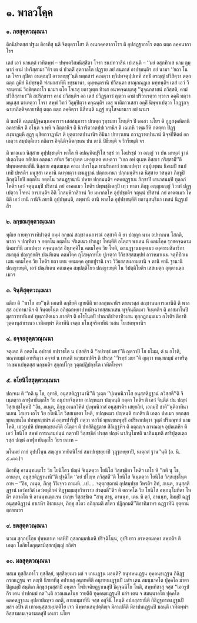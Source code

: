<h1>๑. พาลวโคฺค</h1>
<h3>๑. ภยสุตฺตวณฺณนา</h3>
<p> ติกนิปาตสฺส    ปฐเม ติอาทีสุ นฺติ จิตฺตุตฺราโสฯ ติ อเนกคฺคตากาโรฯ ติ อุปสฎฺฐากาโร ตตฺถ ตตฺถ ลคฺคนากาโรฯ</p>


<p>เตสํ เอวํ นานตฺตํ เวทิตพฺพํ – ปพฺพตวิสมนิสฺสิตา โจรา ชนปทวาสีนํ เปเสนฺติ – ‘‘มยํ อสุกทิวเส นาม ตุมฺหากํ คามํ ปหริสฺสามา’’ติฯ เต ตํ ปวตฺติํ สุตกาลโต ปฎฺฐาย ภยํ  สนฺตาสํ อาปชฺชนฺติฯ อยํ  นามฯ ‘‘ยถา โน เต โจรา กุปิตา อนตฺถมฺปิ อาวเหยฺยุ’’นฺติ หตฺถสารํ คเหตฺวา ทฺวิปทจตุปฺปเทหิ สทฺธิํ อรญฺญํ ปวิสิตฺวา ตตฺถ ตตฺถ ภูมิยํ นิปชฺชนฺติ ฑํสมกสาทีหิ ขชฺชมานา, คุมฺพนฺตรานิ ปวิสนฺตา ขาณุกณฺฎเก มทฺทนฺติฯ เตสํ เอวํ วิจรนฺตานํ วิกฺขิตฺตภาโว  นามฯ ตโต โจเรสุ ยถาวุเตฺต ทิวเส อนาคจฺฉเนฺตสุ ‘‘ตุจฺฉกสาสนํ ภวิสฺสติ, คามํ ปวิสิสฺสามา’’ติ สปริกฺขารา คามํ ปวิสนฺติฯ อถ เตสํ ปวิฎฺฐภาวํ ญตฺวา คามํ ปริวาเรตฺวา ทฺวาเร อคฺคิํ ทตฺวา มนุเสฺส ฆาเตตฺวา โจรา สพฺพํ วิภวํ วิลุมฺปิตฺวา คจฺฉนฺติฯ เตสุ ฆาติตาวเสสา อคฺคิํ นิพฺพาเปตฺวา โกฎฺฐกจฺฉายาภิตฺติจฺฉายาทีสุ ตตฺถ ตตฺถ ลคฺคิตฺวา นิสีทนฺติ นฎฺฐํ อนุโสจมานาฯ อยํ  นามฯ</p>


<p>ติ  นเฬหิ ฉนฺนปฎิจฺฉนฺนอคาราฯ เสสสมฺภารา ปเนตฺถ รุกฺขมยา โหนฺติฯ ปิ เอเสว นโยฯ ติ กูฎสงฺคหิตานิ อคารานิฯ ติ อโนฺต จ พหิ จ ลิตฺตานิฯ ติ นิวาริตวาตปฺปเวสานิฯ ติ เฉเกหิ วฑฺฒกีหิ กตตฺตา  ปิฎฺฐสงฺฆาฎมฺหิ สุฎฺฐุ ผุสิตกวาฎานิฯ ติ ยุตฺตวาตปานานิฯ อิมินา ปททฺวเยน กวาฎวาตปานานํ นิจฺจปิหิตตํ อกเถตฺวา สมฺปตฺติเยว กถิตาฯ อิจฺฉิติจฺฉิตกฺขเณ ปน ตานิ ปิธียนฺติ จ วิวรียนฺติ จฯ</p>


<p>ติ พาลเมว นิสฺสาย อุปฺปชฺชนฺติฯ พาโล หิ อปณฺฑิตปุริโส รชฺชํ วา โอปรชฺชํ วา อญฺญํ วา ปน มหนฺตํ ฐานํ ปเตฺถโนฺต กติปเย อตฺตนา สทิเส วิธวปุเตฺต มหาธุเตฺต คเหตฺวา ‘‘เอถ อหํ ตุเมฺห อิสฺสเร กริสฺสามี’’ติ ปพฺพตคหนาทีนิ นิสฺสาย อนฺตมเนฺต คาเม ปหรโนฺต ทามริกภาวํ ชานาเปตฺวา อนุปุเพฺพน นิคเมปิ ชนปเทปิ ปหรติฯ มนุสฺสา เคหานิ ฉเฑฺฑตฺวา เขมฎฺฐานํ ปตฺถยมานา ปกฺกมนฺติฯ เต นิสฺสาย วสนฺตา ภิกฺขูปิ ภิกฺขุนิโยปิ อตฺตโน อตฺตโน วสนฎฺฐานานิ ปหาย ปกฺกมนฺติฯ คตคตฎฺฐาเน ภิกฺขาปิ เสนาสนมฺปิ ทุลฺลภํ โหติฯ เอวํ จตุนฺนมฺปิ ปริสานํ ภยํ อาคตเมว โหติฯ ปพฺพชฺชิเตสุปิ เทฺว พาลา ภิกฺขู อญฺญมญฺญํ วิวาทํ ปฎฺฐเปตฺวา โจทนํ อารภนฺติฯ อิติ โกสมฺพิวาสิกานํ วิย มหากลโห อุปฺปชฺชติฯ จตุนฺนํ ปริสานํ ภยํ อาคตเมว โหตีติ เอวํ ยานิ กานิจิ ภยานิ  อุปฺปชฺชนฺติ, สพฺพานิ ตานิ พาลโต อุปฺปชฺชนฺตีติ ยถานุสนฺธินา เทสนํ นิฎฺฐเปสิฯ</p>


<h3>๒. ลกฺขณสุตฺตวณฺณนา</h3>
<p> ทุติเย  กายทฺวาราทิปวตฺตํ กมฺมํ ลกฺขณํ สญฺชานนการณํ อสฺสาติ ติ ยา ปญฺญา นาม อปทาเนน โสภติ, พาลา จ ปณฺฑิตา จ อตฺตโน อตฺตโน จริเตเนว ปากฎา โหนฺตีติ อโตฺถฯ พาเลน หิ คตมโคฺค รุกฺขคจฺฉคามนิคมาทีนิ ฌาเปตฺวา คจฺฉนฺตสฺส อินฺทคฺคิโน คตมโคฺค วิย โหติ, ฌามฎฺฐานมตฺตเมว องฺคารมสิฉาริกาสมากุลํ ปญฺญายติฯ ปณฺฑิเตน คตมโคฺค กุโสพฺภาทโย ปูเรตฺวา วิวิธสสฺสสมฺปทํ อาวหมาเนน จตุทีปิกเมเฆน คตมโคฺค วิย โหติฯ ยถา เตน คตมเคฺค อุทกปูรานิ เจว วิวิธสสฺสผลาผลานิ จ ตานิ ตานิ ฐานานิ ปญฺญายนฺติ, เอวํ ปณฺฑิเตน คตมเคฺค สมฺปตฺติโยว ปญฺญายนฺติ โน วิปตฺติโยติฯ เสสเมตฺถ อุตฺตานตฺถเมวฯ</p>


<h3>๓. จินฺตีสุตฺตวณฺณนา</h3>
<p> ตติเย  ติ ‘‘พาโล อย’’นฺติ เอเตหิ ลกฺขียติ ญายตีติ พาลลกฺขณานิฯ ตาเนวสฺส สญฺชานนการณานีติ ติ พาลสฺส อปทานานิฯ ติ จินฺตยโนฺต อภิชฺฌาพฺยาปาทมิจฺฉาทสฺสนวเสน ทุจฺจินฺติตเมว จิเนฺตติฯ ติ ภาสมาโนปิ มุสาวาทาทิเภทํ ทุพฺภาสิตเมว ภาสติฯ ติ กโรโนฺตปิ ปาณาติปาตาทิวเสน ทุกฺกฎกมฺมเมว กโรติฯ ติอาทิ วุตฺตานุสาเรเนว เวทิตพฺพํฯ ติอาทีนิ เจตฺถ มโนสุจริตาทีนํ วเสน โยเชตพฺพานิฯ</p>


<h3>๔. อจฺจยสุตฺตวณฺณนา</h3>
<p> จตุเตฺถ  ติ อตฺตโน อปราธํ อปราธโต น ปสฺสติฯ ติ ‘‘อปรทฺธํ มยา’’ติ ญตฺวาปิ โย ธโมฺม, ตํ น กโรติ, ทณฺฑกมฺมํ อาหริตฺวา อจฺจยํ น เทเสติ นกฺขมาเปติฯ ติ ปรสฺส ‘‘วิรทฺธํ มยา’’ติ ญตฺวา ทณฺฑกมฺมํ อาหริตฺวา ขมาเปนฺตสฺส นกฺขมติฯ สุกฺกปโกฺข วุตฺตปฎิปกฺขโต เวทิตโพฺพฯ</p>


<h3>๕. อโยนิโสสุตฺตวณฺณนา</h3>
<p> ปญฺจเม  ติ ‘‘กติ นุ โข, อุทายิ, อนุสฺสติฎฺฐานานี’’ติ วุเตฺต ‘‘ปุเพฺพนิวาโส อนุสฺสติฎฺฐานํ ภวิสฺสตี’’ติ จิเนฺตตฺวา ลาฬุทายิเตฺถโร วิย อนุปายจินฺตาย อปญฺหเมว ปญฺหนฺติ กตฺตา โหติฯ ติ เอวํ จินฺติตํ ปน ปญฺหํ วิสฺสเชฺชโนฺตปิ ‘‘อิธ, ภเนฺต, ภิกฺขุ อเนกวิหิตํ ปุเพฺพนิวาสํ อนุสฺสรติฯ เสยฺยถิทํ, เอกมฺปิ ชาติ’’นฺติอาทินา นเยน โสเยว เถโร วิย อโยนิโส วิสฺสเชฺชตา โหติ, อปญฺหเมว ปญฺหนฺติ กเถติฯ ติ เอตฺถ ปทเมว อตฺถสฺส พฺยญฺชนโต ปทพฺยญฺชนํฯ ตํ อกฺขรปาริปูริํ กตฺวา ทสวิธํ พฺยญฺชนพุทฺธิํ อปริหาเปตฺวา  วุตฺตํ ปริมณฺฑลํ นาม โหติ, เอวรูเปหิ ปทพฺยญฺชเนหีติ อโตฺถฯ ติ ปทสิลิฎฺฐตาย สิลิเฎฺฐหิฯ ติ อตฺถญฺจ การณญฺจ อุปคเตหิฯ ติ เอวํ โยนิโส สพฺพํ การณสมฺปนฺนํ กตฺวาปิ วิสฺสชฺชิตํ ปรสฺส ปญฺหํ นาภินุโมทติ นาภินนฺทติ สาริปุตฺตเตฺถรสฺส ปญฺหํ ลาฬุทายิเตฺถโร วิยฯ ยถาห –</p>

 มโนมยํ กายํ อุปปโนฺน สญฺญาเวทยิตนิโรธํ สมาปเชฺชยฺยาปิ วุฎฺฐเหยฺยาปิ, นเตฺถตํ ฐาน’’นฺติ (อ. นิ. ๕.๑๖๖)ฯ</p>


<p>ติอาทีสุ อานนฺทเตฺถโร วิย โยนิโสว ปญฺหํ จิเนฺตตฺวา โยนิโส วิสฺสชฺชิตา โหติฯ เถโร หิ ‘‘กติ นุ โข, อานนฺท, อนุสฺสติฎฺฐานานี’’ติ ปุจฺฉิโต ‘‘อยํ ปโญฺห ภวิสฺสตี’’ติ โยนิโส จิเนฺตตฺวา โยนิโส วิสฺสเชฺชโนฺต อาห – ‘‘อิธ, ภเนฺต, ภิกฺขุ วิวิเจฺจว กาเมหิ…เป.… จตุตฺถชฺฌานํ อุปสมฺปชฺช วิหรติฯ อิทํ, ภเนฺต, อนุสฺสติฎฺฐานํ เอวํภาวิตํ เอวํพหุลีกตํ ทิฎฺฐธมฺมสุขวิหาราย สํวตฺตตี’’ติฯ ติ ตถาคโต วิย โยนิโส อพฺภนุโมทิตา โหติฯ ตถาคโต หิ อานนฺทเตฺถเรน ปเญฺห วิสฺสชฺชิเต ‘‘สาธุ สาธุ, อานนฺท, เตน หิ ตฺวํ, อานนฺท, อิมมฺปิ ฉฎฺฐํ อนุสฺสติฎฺฐานํ ธาเรหิฯ อิธานนฺท, ภิกฺขุ สโตว อภิกฺกมติ สโตว ปฎิกฺกมตี’’ติอาทิมาหฯ ฉฎฺฐาทีนิ อุตฺตานตฺถาเนวฯ</p>


<h3>๙. ขตสุตฺตวณฺณนา</h3>
<p> นวเม  สุกฺกปโกฺข ปุพฺพภาเค ทสหิปิ กุสลกมฺมปเถหิ ปริจฺฉิโนฺน, อุปริ ยาว อรหตฺตมคฺคา ลพฺภติฯ ติ เอตฺถ โลกิยโลกุตฺตรมิสฺสกปุญฺญํ กถิตํฯ</p>


<h3>๑๐. มลสุตฺตวณฺณนา</h3>
<p> ทสเม ทุสฺสีลภาโว ทุสฺสีลฺยํ, ทุสฺสีลฺยเมว มลํ ฯ เกนเฎฺฐน มลนฺติ? อนุทหนเฎฺฐน ทุคฺคนฺธเฎฺฐน กิลิฎฺฐกรณเฎฺฐน จฯ ตญฺหิ นิรยาทีสุ อปาเยสุ อนุทหตีติ อนุทหนเฎฺฐนปิ มลํฯ เตน สมนฺนาคโต  ปุคฺคโล มาตาปิตูนมฺปิ สนฺติเก ภิกฺขุสงฺฆสฺสาปิ อนฺตเร โพธิเจติยฎฺฐาเนสุปิ ชิคุจฺฉนีโย โหติ, สพฺพทิสาสุ จสฺส ‘‘เอวรูปํ กิร เตน ปาปกมฺมํ กต’’นฺติ อวณฺณคโนฺธ วายตีติ ทุคฺคนฺธเฎฺฐนปิ มลํฯ เตน จ สมนฺนาคโต ปุคฺคโล คตคตฎฺฐาเน อุปตาปเญฺจว ลภติ, กายกมฺมาทีนิ จสฺส อสุจีนิ โหนฺติ อปภสฺสรานีติ  กิลิฎฺฐกรณเฎฺฐนปิ มลํฯ อปิจ ตํ เทวมนุสฺสสมฺปตฺติโย เจว นิพฺพานสมฺปตฺติญฺจ มิลาเปตีติ มิลาปนเฎฺฐนปิ มลนฺติ เวทิตพฺพํฯ อิสฺสามลมเจฺฉรมเลสุปิ เอเสว นโยฯ</p>

</p>





